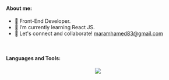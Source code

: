 
#### About me:
- 🔭  Front-End Developer.
- 🌱 I’m currently learning React JS.
- 💬  Let's connect and collaborate! maramhamed83@gmail.com
<br/>

#### Languages and Tools: 
  <p align="center">
  <a href="https://skillicons.dev">
    <img src="https://skillicons.dev/icons?i=vscode,html,css,js,react,bootstrap,git,github,postman,pr,xd,ai,ae" />       
  </a>
